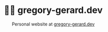 <div align="center">
  <h1>🧑‍💻 gregory-gerard.dev</h1>
  <p>Personal website at <a href="https://gregory-gerard.dev">gregory-gerard.dev</a></p>
</div>
